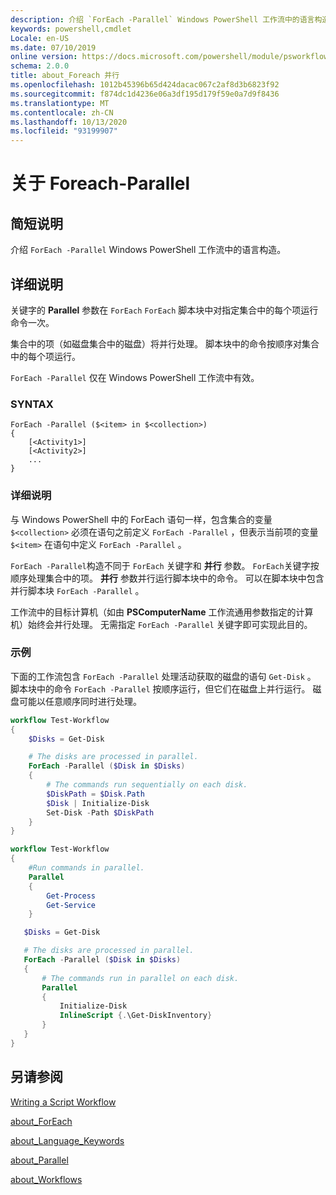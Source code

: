 ```yaml
---
description: 介绍 `ForEach -Parallel` Windows PowerShell 工作流中的语言构造。
keywords: powershell,cmdlet
Locale: en-US
ms.date: 07/10/2019
online version: https://docs.microsoft.com/powershell/module/psworkflow/about/about_foreach-parallel?view=powershell-5.1&WT.mc_id=ps-gethelp
schema: 2.0.0
title: about_Foreach 并行
ms.openlocfilehash: 1012b45396b65d424dacac067c2af8d3b6823f92
ms.sourcegitcommit: f874dc1d4236e06a3df195d179f59e0a7d9f8436
ms.translationtype: MT
ms.contentlocale: zh-CN
ms.lasthandoff: 10/13/2020
ms.locfileid: "93199907"
---
```

# <a name="about-foreach-parallel"></a>关于 Foreach-Parallel

## <a name="short-description"></a>简短说明
介绍 `ForEach -Parallel` Windows PowerShell 工作流中的语言构造。

## <a name="long-description"></a>详细说明

关键字的 **Parallel** 参数在 `ForEach` `ForEach` 脚本块中对指定集合中的每个项运行命令一次。

集合中的项（如磁盘集合中的磁盘）将并行处理。 脚本块中的命令按顺序对集合中的每个项运行。

`ForEach -Parallel` 仅在 Windows PowerShell 工作流中有效。

### <a name="syntax"></a>SYNTAX

```
ForEach -Parallel ($<item> in $<collection>)
{
    [<Activity1>]
    [<Activity2>]
    ...
}
```

### <a name="detailed-description"></a>详细说明

与 Windows PowerShell 中的 ForEach 语句一样，包含集合的变量 `$<collection>` 必须在语句之前定义 `ForEach -Parallel` ，但表示当前项的变量 `$<item>` 在语句中定义 `ForEach -Parallel` 。

`ForEach -Parallel`构造不同于 `ForEach` 关键字和 **并行** 参数。 `ForEach`关键字按顺序处理集合中的项。 **并行** 参数并行运行脚本块中的命令。 可以在脚本块中包含并行脚本块 `ForEach -Parallel` 。

工作流中的目标计算机（如由 **PSComputerName** 工作流通用参数指定的计算机）始终会并行处理。
无需指定 `ForEach -Parallel` 关键字即可实现此目的。

### <a name="examples"></a>示例

下面的工作流包含 `ForEach -Parallel` 处理活动获取的磁盘的语句 `Get-Disk` 。 脚本块中的命令 `ForEach -Parallel` 按顺序运行，但它们在磁盘上并行运行。 磁盘可能以任意顺序同时进行处理。

```powershell
workflow Test-Workflow
{
    $Disks = Get-Disk

    # The disks are processed in parallel.
    ForEach -Parallel ($Disk in $Disks)
    {
        # The commands run sequentially on each disk.
        $DiskPath = $Disk.Path
        $Disk | Initialize-Disk
        Set-Disk -Path $DiskPath
    }
}

workflow Test-Workflow
{
    #Run commands in parallel.
    Parallel
    {
        Get-Process
        Get-Service
    }

   $Disks = Get-Disk

   # The disks are processed in parallel.
   ForEach -Parallel ($Disk in $Disks)
   {
       # The commands run in parallel on each disk.
       Parallel
       {
           Initialize-Disk
           InlineScript {.\Get-DiskInventory}
       }
   }
}
```

## <a name="see-also"></a>另请参阅

[Writing a Script Workflow](/previous-versions/powershell/scripting/developer/workflow/creating-a-workflow-by-using-a-windows-powershell-script)

[about_ForEach](../../Microsoft.PowerShell.Core/About/about_ForEach.md)

[about_Language_Keywords](../../Microsoft.PowerShell.Core/About/about_Language_Keywords.md)

[about_Parallel](about_Parallel.md)

[about_Workflows](about_Workflows.md)
